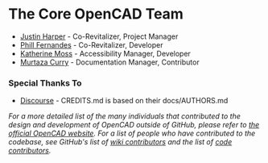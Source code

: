 # The Core OpenCAD Team

* [Justin Harper](//github.com/itsageekthing) - Co-Revitalizer, Project Manager
* [Phill Fernandes](//github.com/phillf) - Co-Revitalizer, Developer
* [Katherine Moss](//github.com/cambridgeport90) - Accessibility Manager, Developer
* [Murtaza Curry](//github.com/murfasa) - Documentation Manager, Contributor

### Special Thanks To

* [Discourse](//github.com/discourse) - CREDITS.md is based on their docs/AUTHORS.md

*For a more detailed list of the many individuals that contributed to the design and development of OpenCAD outside of GitHub, please refer to [the official OpenCAD website](https://www.opencad.io).*
*For a list of people who have contributed to the codebase, see GitHub's list of [wiki contributors](https://github.com/StormlightTech/openCAD-wiki/contributors) and the list of [code contributors](https://github.com/StormlightTech/openCAD-php/contributors).*
